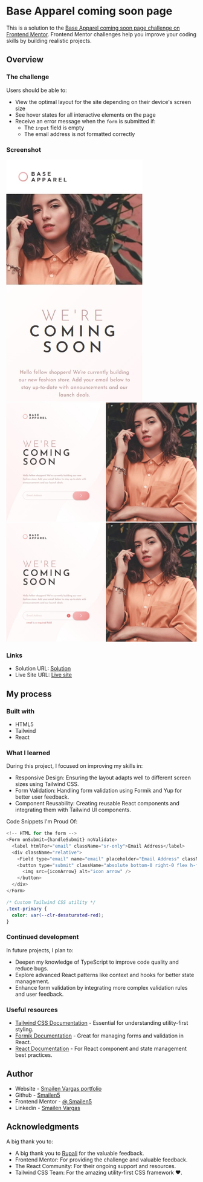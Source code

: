 # Base Apparel coming soon page

This is a solution to the [Base Apparel coming soon page challenge on Frontend Mentor](https://www.frontendmentor.io/challenges/base-apparel-coming-soon-page-5d46b47f8db8a7063f9331a0). Frontend Mentor challenges help you improve your coding skills by building realistic projects.

## Overview

### The challenge

Users should be able to:

- View the optimal layout for the site depending on their device's screen size
- See hover states for all interactive elements on the page
- Receive an error message when the `form` is submitted if:
  - The `input` field is empty
  - The email address is not formatted correctly

### Screenshot

<!-- ![Laptop](../screen-capture//base-apparel-laptop.jpeg) -->

![smartphone](./screenshot/smartphone.jpeg)
![Desktop](./screenshot/desktop.jpeg)
![Desktop](./screenshot/desktop%20error.jpeg)

### Links

- Solution URL: [Solution](https://github.com/Smailen5/Frontend-Mentor-Challenge/tree/main/base-apparel-coming)
- Live Site URL: [Live site](https://66b50fe73bacca6322bb5a2a--iridescent-entremet-637a7d.netlify.app/)

## My process

### Built with

- HTML5
- Tailwind
- React

### What I learned

During this project, I focused on improving my skills in:

- Responsive Design: Ensuring the layout adapts well to different screen sizes using Tailwind CSS.
- Form Validation: Handling form validation using Formik and Yup for better user feedback.
- Component Reusability: Creating reusable React components and integrating them with Tailwind UI components.

Code Snippets I'm Proud Of:

```js
<!-- HTML for the form -->
<Form onSubmit={handleSubmit} noValidate>
  <label htmlFor="email" className="sr-only">Email Address</label>
  <div className="relative">
    <Field type="email" name="email" placeholder="Email Address" className="peer relative h-12 w-full rounded-full border border-primary-transparent bg-transparent py-3 pl-6 pr-28 text-neutral outline-none placeholder:text-primary placeholder:opacity-50 invalid:border-secondary focus:invalid:border-2" />
    <button type="submit" className="absolute bottom-0 right-0 flex h-full w-16 items-center justify-center rounded-full bg-gradient-secondary text-2xl text-white shadow-md peer-invalid:cursor-not-allowed">
      <img src={iconArrow} alt="icon arrow" />
    </button>
  </div>
</Form>
```

```css
/* Custom Tailwind CSS utility */
.text-primary {
  color: var(--clr-desaturated-red);
}
```

### Continued development

In future projects, I plan to:

- Deepen my knowledge of TypeScript to improve code quality and reduce bugs.
- Explore advanced React patterns like context and hooks for better state management.
- Enhance form validation by integrating more complex validation rules and user feedback.

### Useful resources

- [Tailwind CSS Documentation](https://tailwindcss.com/docs/installation) - Essential for understanding utility-first styling.
- [Formik Documentation](https://formik.org/docs) - Great for managing forms and validation in React.
- [React Documentation](https://react.dev/) - For React component and state management best practices.

## Author

- Website - [Smailen Vargas portfolio](https://smailenvargas.com/)
- Github - [Smailen5](https://github.com/Smailen5)
- Frontend Mentor - [@ Smailen5](https://www.frontendmentor.io/profile/Smailen5)
- Linkedin - [Smailen Vargas](https://www.linkedin.com/in/smailen-vargas/)

## Acknowledgments

A big thank you to:

- A big thank you to [Rupali](https://www.frontendmentor.io/profile/rupali317) for the valuable feedback.
- Frontend Mentor: For providing the challenge and valuable feedback.
- The React Community: For their ongoing support and resources.
- Tailwind CSS Team: For the amazing utility-first CSS framework ❤.
